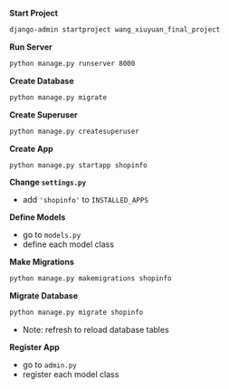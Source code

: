 **Start Project**

```bash
django-admin startproject wang_xiuyuan_final_project
```

**Run Server**

```bash
python manage.py runserver 8000
```

**Create Database**

```bash
python manage.py migrate
```

**Create Superuser**

```bash
python manage.py createsuperuser
```

**Create App**

```bash
python manage.py startapp shopinfo
```

**Change `settings.py`**

- add `'shopinfo'` to `INSTALLED_APPS`

**Define Models**

- go to `models.py`
- define each model class

**Make Migrations**

```bash
python manage.py makemigrations shopinfo
```

**Migrate Database**

```bash
python manage.py migrate shopinfo
```

- Note: refresh to reload database tables

**Register App**

- go to `admin.py`
- register each model class

